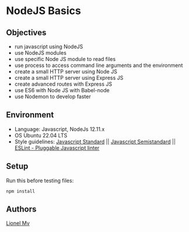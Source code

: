 # NodeJS Basics

## Objectives
- run javascript using NodeJS
- use NodeJS modules
- use specific Node JS module to read files
- use process to access command line arguments and the environment
- create a small HTTP server using Node JS
- create a small HTTP server using Express JS
- create advanced routes with Express JS
- use ES6 with Node JS with Babel-node
- use Nodemon to develop faster

## Environment
- Language: Javascript, NodeJs 12.11.x
- OS Ubuntu 22.04 LTS
- Style guidelines: [Javascript Standard](https://standardjs.com/rules.html) || [Javascript Semistandard](https://github.com/standard/semistandard) || [ESLint - Pluggable Javascript linter](https://eslint.org/)

## Setup
Run this before testing files:

```
npm install
```

## Authors
[Lionel Mv](https://www.linkedin.com/in/lionelmwangi/)